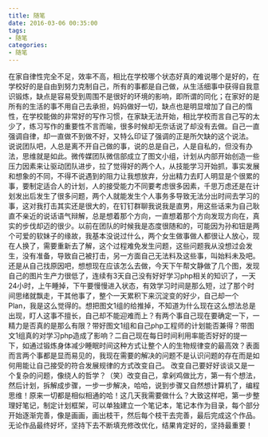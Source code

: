 ```yaml
---
title: 随笔
date: 2016-03-06 00:35:00
tags:
- 随笔
categories:
- 随笔
---
```


在家自律性完全不足，效率不高，相比在学校哪个状态好真的难说哪个是好的，在学校好的是自由到努力克制自己，所有的事都是自己做，从生活细事中获得自我意识锻炼，缺点是容易受到周围不是很好的环境的影响，即所谓的同化；在家好的是所有的生活的事不用自己去承担，妈妈做好一切，缺点也是明显增加了自己的惰性，在学校能做的非常好的写作习惯，在家缺无法开始，相比学校而言自己写的太少了，练习写作的重要性不言而喻，很多时候却无奈话说了却没有去做。自己一直强调自律，却一直做不到做不好，又特么印证了强调的正是所欠缺的这个说法。
说说团队吧，人总是离不开自己做的事，说的总是自己，人是自私的，但没有办法，思维就是如此。微传媒团队微信部成立了图文小组，计划从内部开始创造一些压力因素来让驱动团队进步，拉了觉得好的两个人，从技能学习开始抓，事实发展和想象的不同，不得不说遇到的阻力让我想放弃，分出精力去盯人明显是个很累的事，要制定适合人的计划，人的接受能力不同要考虑很多因素，千思万虑还是在计划发出后发生了很多问题，两个人就能发生个人事务多导致无法分出时间去学习的事，这对我打击其实还是很大的，在钉钉群聊我说我是直男，用这些话来为自己耿直不亲近的说话语气辩解，总是想着那个方向，一直想着那个方向发现方向在，真实的步伐却迈的很少。以前在团队的时候我是态度很随和的，可能因为孙和钮是两个可爱的软妹子的缘故，我基本没说过什么，两个女生做事做人都很让人放心，现在人换了，需要重新去了解，这个过程难免发生问题，这些问题我从没想过会发生，没有准备，导致自己被打击，另一方面自己无法料及这些事，叫始料未及吧。还是从自己找原因吧，想想现在应该怎么去做，今天下午帮文静做了几个图，发现自己的图片生产力很低了，连续有3天自己没有好好学习php相关的知识了，一天24小时，上午睡掉，下午要慢慢进入状态，有效学习时间是那么短，过了那个时间思绪就飘走，干其他事了，整个一天累积下来沉淀变的好少，自己却一个Plan，我是这么觉得的。想把图文1组的给推掉，不知道为什么现在这么想法总是出现，盯人这事不擅长，自己却不能迎难而上？有两个事自己现在要确定一下，一精力是否真的是那么有限？带好图文1组和自己php工程师的计划能否兼得？带图文1组真的对学习php造成了影响？二自己现在每日时间利用率能否好好的提一下，如通过锻炼身体减少睡眠时间这种方式让整个人的生物规律变的最高效？表面而言两个事都是显而易见的，我现在需要的解决的问题不是认识问题的存在而是如何用能让自己接受的符合发展规律的方式改变自己。
改变自己要好好谈谈又是一个复杂的问题，像绕人的哲学？（笑）改变自己，拿剁鸡做比方，第一有个想法，然后计划，拆解成步骤，一步一步解决，哈哈，说到步骤又自然想计算机了，编程思维！原来一切都是相似相通的哈！这几天我需要做什么？大致这样吧，第一步整理好笔记，制定计划框架，可以单独建立一个笔记本，笔记本作为目录，每个部分开始逐渐完善，像是画画，画出枝干，然后每个枝干去完善，最后完成这个作品。无论作品最终好坏，坚持下去不断填充修改优化，结果肯定好的，坚持最重要！